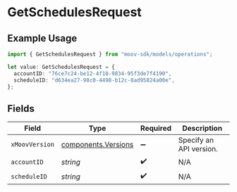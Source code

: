 # GetSchedulesRequest

## Example Usage

```typescript
import { GetSchedulesRequest } from "moov-sdk/models/operations";

let value: GetSchedulesRequest = {
  accountID: "76ce7c24-be12-4f10-9834-95f3de7f4190",
  scheduleID: "d634ea27-98c0-4498-b12c-8ad95824a00e",
};
```

## Fields

| Field                                                      | Type                                                       | Required                                                   | Description                                                |
| ---------------------------------------------------------- | ---------------------------------------------------------- | ---------------------------------------------------------- | ---------------------------------------------------------- |
| `xMoovVersion`                                             | [components.Versions](../../models/components/versions.md) | :heavy_minus_sign:                                         | Specify an API version.                                    |
| `accountID`                                                | *string*                                                   | :heavy_check_mark:                                         | N/A                                                        |
| `scheduleID`                                               | *string*                                                   | :heavy_check_mark:                                         | N/A                                                        |